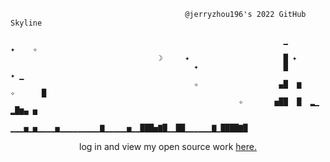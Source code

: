 ```
                                       @jerryzhou196's 2022 GitHub Skyline         

                                                             ▁           ✦    ✧    
                                 ☽     ✦                     █ ✦                   
                                         ✦                   █              ✦ ▁    
                                         ✧                  ▄█  ▆      ✧      █    
                                                   ✧       ▅██  █  ▂▁        ▂█▆▄ ▅
                              ▁▁▁▅▁▅▁▁▁▁▅▁▁▁▁▁▁▁▁▁▇▁▁▁▁▁▅▁▁███▅▇█▁▁██▁▁▁▁▁▁▇▁████▇█
```

<p align=center>
log in and view my open source work <a href=https://github.com/issues?page=1&q=involves%3Ajerryzhou196+is%3Apublic> here. </a> 
</p>
